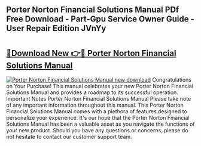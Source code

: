 ## Porter Norton Financial Solutions Manual PDf Free Download - Part-Gpu Service Owner Guide - User Repair Edition JVnYy

# <h2><a href="http://bc75234.oget.top/?id=Porter+Norton+Financial+Solutions+Manual">🔗Download New 👉🔴 Porter Norton Financial Solutions Manual</a></h2>

[![Porter Norton Financial Solutions Manual new download](https://i.imgur.com/5g1atiW.png)](http://bc75234.oget.top/?id=Porter+Norton+Financial+Solutions+Manual)
Congratulations on Your Purchase! This manual celebrates your new Porter Norton Financial Solutions Manual and provides a roadmap to its successful operation. Important Notes Porter Norton Financial Solutions Manual Please take note of any important information throughout this manual. This Porter Norton Financial Solutions Manual comes with a plethora of features designed to personalize your experience. It's our hope that the Porter Norton Financial Solutions Manual has been a valuable asset as you navigate the functions of your new product. Should you have any questions or concerns, please do not hesitate to contact our customer support team.
